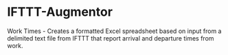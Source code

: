 # IFTTT-Augmentor

Work Times - Creates a formatted Excel spreadsheet based on input from a delimited text file from IFTTT that report arrival and departure times from work.